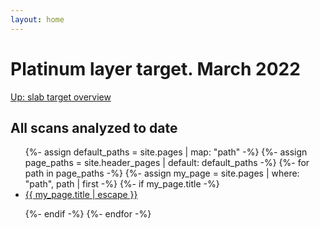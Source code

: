 ```yaml
---
layout: home
---
```


<h1> Platinum layer target. March 2022</h1>

<a href="..">Up: slab target overview</a>

<h2>All scans analyzed to date </h2>
<ul>
{%- assign default_paths = site.pages | map: "path" -%}
{%- assign page_paths = site.header_pages | default: default_paths -%}
{%- for path in page_paths -%}
  {%- assign my_page = site.pages | where: "path", path | first -%}
  {%- if my_page.title -%}
  <li><a class="page-link" href="{{ my_page.url | relative_url }}">{{ my_page.title | escape }}</a></li>

  {%- endif -%}
{%- endfor -%}
</ul>
